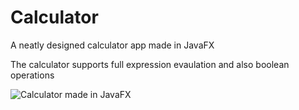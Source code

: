 # Calculator
A neatly designed calculator app made in JavaFX

The calculator supports full expression evaulation and also boolean operations

![Calculator made in JavaFX](http://res.cloudinary.com/madebynikhil/image/upload/v1473297365/calc-demo_cxebw0.gif)

